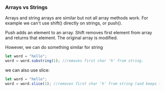 
### Arrays vs Strings
Arrays and string arrays are similar but not all array methods work.  For example we can't use shift() directly on strings, or push().

Push adds an element to an array.
Shift removes first element from array and returns that element.  The original array is modified.

However, we can do something similar for string

```javascript
let word = "hello";
word = word.substring(1); //removes first char 'h' from string.
```

we can also use slice:

```javascript
let word = "hello";
word = word.slice(1); //removes first char 'h' from string (and keeps the rest);
```